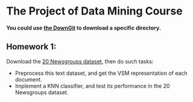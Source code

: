 # The Project of Data Mining Course

**You could use [the DownGit](https://minhaskamal.github.io/DownGit/#/home) to download a specific directory.**

## Homework 1:
Download the [20 Newsgroups dataset](http://qwone.com/~jason/20Newsgroups/20news-18828.tar.gz),
then do such tasks:
* Preprocess this text dataset, and get the VSM representation of each document.
* Implement a KNN classifier, and test its performance in the 20 Newsgroups dataset.
